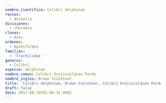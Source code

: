 ```yaml
---
nombre_cientifico: Colibri delphinae
reinos:
  - Animalia
divisiones:
  - Chordata
clases:
  - Aves
ordenes:
  - Apodiformes
familias:
  - 'Trochilidae '
generos:
  - Colibri
especie: delphinae
nombre_comun: Colibrí Orejivioláceo Pardo
nombre_ingles: Brown Violetear
title: 'Colibri delphinae, Brown Violetear, Colibrí Orejivioláceo Pardo'
draft: false
date: 2017-08-19T02:46:32.000Z
---
```


